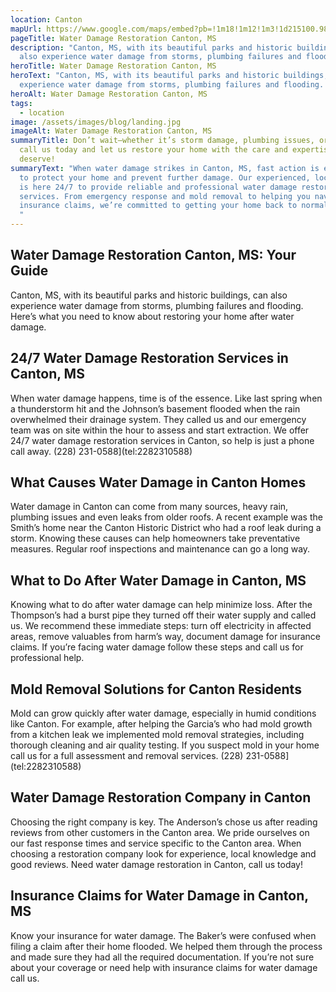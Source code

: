 ```yaml
---
location: Canton
mapUrl: https://www.google.com/maps/embed?pb=!1m18!1m12!1m3!1d215100.98735048805!2d-90.19704351735983!3d32.60743790273353!2m3!1f0!2f0!3f0!3m2!1i1024!2i768!4f13.1!3m3!1m2!1s0x8629d8dde114b25d%3A0xbc695851f15b31bd!2sCanton%2C%20MS%2039046%2C%20USA!5e0!3m2!1sen!2sph!4v1728661211321!5m2!1sen!2sph
pageTitle: Water Damage Restoration Canton, MS
description: "Canton, MS, with its beautiful parks and historic buildings, can
  also experience water damage from storms, plumbing failures and flooding. "
heroTitle: Water Damage Restoration Canton, MS
heroText: "Canton, MS, with its beautiful parks and historic buildings, can also
  experience water damage from storms, plumbing failures and flooding. "
heroAlt: Water Damage Restoration Canton, MS
tags:
  - location
image: /assets/images/blog/landing.jpg
imageAlt: Water Damage Restoration Canton, MS
summaryTitle: Don’t wait—whether it’s storm damage, plumbing issues, or leaks,
  call us today and let us restore your home with the care and expertise you
  deserve!
summaryText: "When water damage strikes in Canton, MS, fast action is essential
  to protect your home and prevent further damage. Our experienced, local team
  is here 24/7 to provide reliable and professional water damage restoration
  services. From emergency response and mold removal to helping you navigate
  insurance claims, we’re committed to getting your home back to normal quickly.
  "
---
```

## Water Damage Restoration Canton, MS: Your Guide

Canton, MS, with its beautiful parks and historic buildings, can also experience water damage from storms, plumbing failures and flooding. Here’s what you need to know about restoring your home after water damage.

## 24/7 Water Damage Restoration Services in Canton, MS

When water damage happens, time is of the essence. Like last spring when a thunderstorm hit and the Johnson’s basement flooded when the rain overwhelmed their drainage system. They called us and our emergency team was on site within the hour to assess and start extraction. We offer 24/7 water damage restoration services in Canton, so help is just a phone call away. (228) 231-0588](tel:2282310588)

## What Causes Water Damage in Canton Homes

Water damage in Canton can come from many sources, heavy rain, plumbing issues and even leaks from older roofs. A recent example was the Smith’s home near the Canton Historic District who had a roof leak during a storm. Knowing these causes can help homeowners take preventative measures. Regular roof inspections and maintenance can go a long way.

## What to Do After Water Damage in Canton, MS

Knowing what to do after water damage can help minimize loss. After the Thompson’s had a burst pipe they turned off their water supply and called us. We recommend these immediate steps: turn off electricity in affected areas, remove valuables from harm’s way, document damage for insurance claims. If you’re facing water damage follow these steps and call us for professional help.

## Mold Removal Solutions for Canton Residents

Mold can grow quickly after water damage, especially in humid conditions like Canton. For example, after helping the Garcia’s who had mold growth from a kitchen leak we implemented mold removal strategies, including thorough cleaning and air quality testing. If you suspect mold in your home call us for a full assessment and removal services. (228) 231-0588](tel:2282310588)

## Water Damage Restoration Company in Canton

Choosing the right company is key. The Anderson’s chose us after reading reviews from other customers in the Canton area. We pride ourselves on our fast response times and service specific to the Canton area. When choosing a restoration company look for experience, local knowledge and good reviews. Need water damage restoration in Canton, call us today!

## Insurance Claims for Water Damage in Canton, MS

Know your insurance for water damage. The Baker’s were confused when filing a claim after their home flooded. We helped them through the process and made sure they had all the required documentation. If you’re not sure about your coverage or need help with insurance claims for water damage call us.
